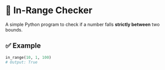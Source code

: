 # 🔎 In-Range Checker

A simple Python program to check if a number falls **strictly between** two bounds.

## ✅ Example

```python
in_range(10, 1, 100)
# Output: True
```
